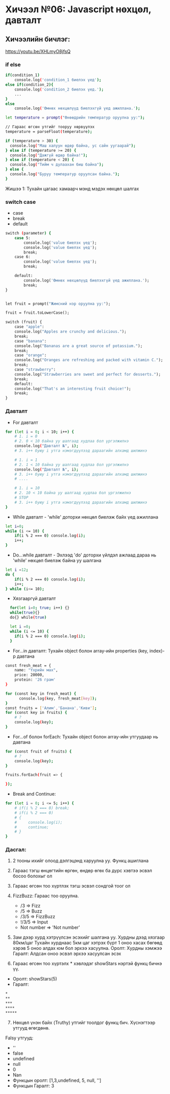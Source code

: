# Хичээл №06: Javascript нөхцөл, давталт

## Хичээлийн бичлэг:

https://youtu.be/XHLmyO8jfsQ

### if else

```sh
if(condition_1)
    console.log('condition_1 биелэх үед');
else if(condition_2){
    console.log('condition_2 биелэх үед.');
    ...
}
else
    console.log('Өмнөх нөхцөлүүд биелэхгүй үед ажиллана.');

let temperature = prompt("Өнөөдрийн температур оруулна уу:");

// Гараас өгсөн утгийг тооруу хөрвүүлэх
temperature = parseFloat(temperature);

if (temperature > 30) {
  console.log("Маш халуун өдөр байна, ус сайн уугаарай");
} else if (temperature >= 20) {
  console.log("Дажгүй өдөр байна!");
} else if (temperature < 20) {
  console.log("Тийм ч дулаахан биш байна");
} else {
  console.log("Буруу температур оруулсан байна.");
}

```

Жишээ 1: Тухайн цагаас хамаарч мэнд мэдэх нөхцөл шалгах

### switch case

- case
- break
- default

```sh
switch (parameter) {
    case 5:
        console.log('value биелэх үед');
        console.log('value биелэх үед');
        break;
    case 6:
        console.log('value биелэх үед');
        break;

    default:
        console.log('Өмнөх нөхцөлүүд биелэхгүй үед ажиллана.');
        break;
}


let fruit = prompt("Жимсний нэр оруулна уу:");

fruit = fruit.toLowerCase();

switch (fruit) {
    case "apple":
    console.log("Apples are crunchy and delicious.");
    break;
    case "banana":
    console.log("Bananas are a great source of potassium.");
    break;
    case "orange":
    console.log("Oranges are refreshing and packed with vitamin C.");
    break;
    case "strawberry":
    console.log("Strawberries are sweet and perfect for desserts.");
    break;
    default:
    console.log("That's an interesting fruit choice!");
    break;
}
```

### Давталт

- For давталт

```sh
for (let i = 0; i < 10; i++) {
    # 1. i = 0
    # 2. 0 < 10 байна уу шалгаад худлаа бол үргэлжилнэ
    console.log("Давталт №", i);
    # 3. i++ буюу i утга нэмэгдүүлээд дараагийн алхамд шилжинэ

    # 1. i = 1
    # 2. 1 < 10 байна уу шалгаад худлаа бол үргэлжилнэ
    console.log("Давталт №", i);
    # 3. i++ буюу i утга нэмэгдүүлээд дараагийн алхамд шилжинэ
    # ....

    # 1. i = 10
    # 2. 10 < 10 байна уу шалгаад худлаа бол үргэлжилнэ
    # STOP
    # 3. i++ буюу i утга нэмэгдүүлээд дараагийн алхамд шилжинэ
}
```

- While давталт - 'while' доторхи нөхцөл биелэж байх үед ажиллана

```sh
let i=0;
while (i <= 10) {
    if(i % 2 === 0) console.log(i);
    i++;
}
```

- Do...while давталт - Эхлээд 'do' доторхи үйлдэл ажлаад дараа нь 'while' нөхцөл биелэж байна уу шалгана

```sh
let i =12;
do {
    if(i % 2 === 0) console.log(i);
    i++;
} while (i<= 10);
```

- Хязгааргүй давталт

```sh
  for(let i=0; true; i++) {}
  while(true){}
  do{} while(true)

  let i =0;
  while (i <= 10) {
    if(i % 2 === 0) console.log(i);
  }

```

- For...in давталт: Тухайн object болон array-ийн properties (key, index)-р давтана

```sh
const fresh_meat = {
    name: "Үхрийн мах",
    price: 20000,
    protein: '26 грам'
}

for (const key in fresh_meat) {
      console.log(key, fresh_meat[key]);
}
const fruits = ['Алим','Банана','Киви'];
for (const key in fruits) {
    # ?
    console.log(key);
}

```

- For...of болон forEach: Тухайн object болон array-ийн утгуудаар нь давтана

```sh
for (const fruit of fruits) {
    # ?
    console.log(key);
}

fruits.forEach(fruit => {

});

```

- Break and Continue:

```sh
for (let i = 0; i <= 5; i++) {
    # if(i % 2 === 0) break;
    # if(i % 2 === 0)
    # {
    #     console.log(i);
    #     continue;
    # }
}
```

### Дасгал:

1. 2 тооны ихийг олоод дэлгэцэнд харуулна уу. Функц ашиглана
2. Гараас тэгш өнцөгтийн өргөн, өндөр өгөх ба дүрс хэвтээ эсвэл босоо болохыг ол
3. Гараас өгсөн тоо хүртлэх тэгш эсвэл сондгой тоог ол
4. FizzBuzz: Гараас тоо оруулна.
   - /3 => Fizz
   - /5 => Buzz
   - /3/5 => FizzBuzz
   - !/3/5 => Input
   - Not number => 'Not number'
5. Зам дээр хурд хэтрүүлсэн эсэхийг шалгана уу.
   Хурдны дээд хязгаар 80км/цаг
   Тухайн хурднаас 5км цаг хэтрэх бүрт 1 оноо хасах бөгөөд хэрэв 5 оноо алдах юм бол эрхээ хасуулна.
   Оролт: Хурдны хэмжээ
   Гаралт: Алдсан оноо эсвэл эрхээ хасуулсан эсэх

6. Гараас өгсөн тоо хүртэлх \* хэвлэдэг showStars нэртэй функц бичнэ үү.

- Оролт: showStars(5)
- Гаралт:

```sh
*
**
***
****
*****
```

7. Нөхцөл үнэн байх (Truthy) утгийг тоолдог функц бич. Хүснэгтээр утгууд өгөгдөнө.

Falsy утгууд:

- ''
- false
- undefined
- null
- 0
- Nan
- Функцын оролт: [1,3,undefined, 5, null, '']
- Функцын Гаралт: 3
